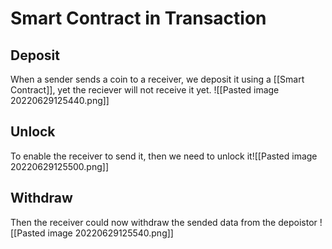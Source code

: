 # Smart Contract in Transaction

## Deposit
When a sender sends a coin to a receiver, we deposit it using a [[Smart Contract]], yet the reciever will not receive it yet.
![[Pasted image 20220629125440.png]]

## Unlock
To enable the receiver to  send it, then we need to unlock it![[Pasted image 20220629125500.png]]
## Withdraw
Then the receiver could now withdraw the sended data from the depoistor
![[Pasted image 20220629125540.png]]
